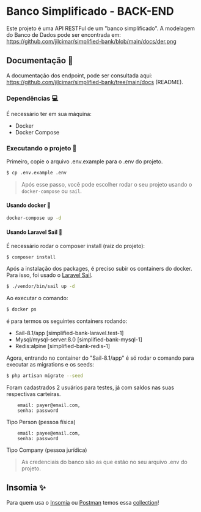 # Banco Simplificado - BACK-END
Este projeto é uma API RESTFul de um "banco simplificado".
A modelagem do Banco de Dados pode ser encontrada em: https://github.com/jilcimar/simplified-bank/blob/main/docs/der.png

## Documentação 🚧
A documentação dos endpoint, pode ser consultada aqui: https://github.com/jilcimar/simplified-bank/tree/main/docs (README).

### Dependências 💻
É necessário ter em sua máquina:
- Docker
- Docker Compose
### Executando o projeto 🔧
Primeiro, copie o arquivo .env.example para o .env do projeto.
```bash
$ cp .env.example .env
```
> Após esse passo, você pode escolher rodar o seu projeto usando o `docker-compose` ou `sail`.
#### Usando docker 🐳
```bash
docker-compose up -d
```

#### Usando Laravel Sail 🌟
É necessário rodar o composer install (raiz do projeto):

```bash 
$ composer install
```

Após a instalação dos packages, é preciso subir os containers do docker.
Para isso, foi usado o [Laravel Sail](https://laravel.com/docs/9.x/sail).
```bash
$ ./vendor/bin/sail up -d
```

Ao executar o comando:
```bash
$ docker ps
```

é para termos os seguintes containers rodando:
- Sail-8.1/app [simplified-bank-laravel.test-1]
- Mysql/mysql-server:8.0 [simplified-bank-mysql-1]
- Redis:alpine [simplified-bank-redis-1]

Agora, entrando no container do "Sail-8.1/app" é só rodar o comando para executar as migrations e os seeds:
```bash
$ php artisan migrate --seed
```

Foram cadastrados 2 usuários para testes, já com saldos nas suas respectivas carteiras.
```
    email: payer@email.com,
    senha: password
```
Tipo Person (pessoa física)

```
    email: payee@email.com,
    senha: password
```
Tipo Company (pessoa jurídica)


> As credenciais do banco são as que estão no seu arquivo .env do projeto.

## Insomia ✨
Para quem usa o [Insomia](https://insomnia.rest/download) ou [Postman](https://www.postman.com/downloads/)
temos essa [collection](https://github.com/jilcimar/simplified-bank/blob/main/docs/collection.json)!
